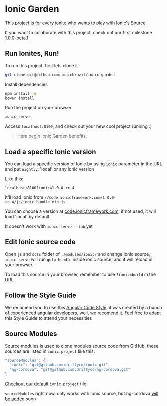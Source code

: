 # Ionic Garden

This project is for every ionite who wants to play with Ionic's Source

If you want to colaborate with this project, check out our first milestone [1.0.0-beta.1](https://github.com/IonicBrazil/ionic-garden/milestones/1.0.0-beta.1)

## Run Ionites, Run!

To run this project, first lets clone it

```sh
git clone git@github.com:ionicbrazil/ionic-garden
```

Install dependencies

```sh
npm install -d
bower install
```

Run the project on your browser
```sh
ionic serve
```

Access `localhost:8100`, and check out your new cool project running :)

> Here begin Ionic Garden benefits.

## Load a specific Ionic version

You can load a specific version of Ionic by using `ionic` parameter
in the URL and put `nightly`, 'local' or any ionic version

Like this:
```
localhost:8100?ionic=1.0.0-rc.4
```

It'll load Ionic from `//code.ionicframework.com/1.0.0-rc.4/js/ionic.bundle.min.js`

You can choose a version at [code.ionicframework.com](http://code.ionicframework.com/), if not used, it will load 'local' by default

It doesn't work with `ionic serve --lab` yet

## Edit Ionic source code

Open `js` and `scss` folder of `./modules/ionic/` and change Ionic source, `ionic serve` will run `gulp bundle` inside ionic source, and it will reload in your browser.

To load this source in your browser, remember to use `?ionic=build` in the URL

## Follow the Style Guide
We recomend you to use this [Angular Code Style](https://github.com/johnpapa/angular-styleguide), it was created by a bunch of experienced angular developers, well, we recomend it. Feel free to adapt this Style Guide to attend your necessities

## Source Modules
Source modules is used to clone modules source code from GitHub, these sources are listed in `ionic.project` like this:
```js
"sourceModules": {
  "ionic": "git@github.com:driftyco/ionic.git",
  "ng-cordova": "git@github.com:driftyco/ng-cordova.git"
}
```

[Checkout our default](https://github.com/felquis/ionic-garden/blob/master/ionic.project) `ionic.project` file

`sourceModules` right now, only works with ionic source, but ng-cordova [will be added](https://github.com/felquis/ionic-garden/issues/18) soon
